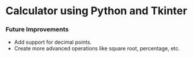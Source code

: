 # Calculator using Python and Tkinter








### Future Improvements

- Add support for decimal points.
- Create more advanced operations like square root, percentage, etc.
